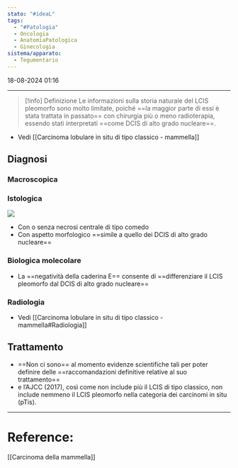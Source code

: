 ```yaml
---
stato: "#ideaL"
tags:
  - "#Patologia"
  - Oncologia
  - AnatomiaPatologica
  - Ginecologia
sistema/apparato:
  - Tegumentario
---
```

18-08-2024 01:16

--- 

>[!info] Definizione
>Le informazioni sulla storia naturale del LCIS pleomorfo sono molto limitate, poiché ==la maggior parte di essi è stata trattata in passato== con chirurgia più o meno radioterapia, essendo stati interpretati ==come DCIS di alto grado nucleare==. 

- Vedi [[Carcinoma lobulare in situ di tipo classico - mammella]]

## Diagnosi

### Macroscopica
### Istologica
![](https://www.pathologyoutlines.com/imgau/breastmalignantpleolcisbiernacka01.jpg)
- Con o senza necrosi centrale di tipo comedo
- Con aspetto morfologico ==simile a quello dei DCIS di alto grado nucleare==
### Biologica molecolare
- La ==negatività della caderina E== consente di ==differenziare il LCIS pleomorfo dal DCIS di alto grado nucleare==
### Radiologia
- Vedi [[Carcinoma lobulare in situ di tipo classico - mammella#Radiologia]]
## Trattamento
- ==Non ci sono== al momento evidenze scientifiche tali per poter definire delle ==raccomandazioni definitive relative al suo trattamento== 
- e l’AJCC (2017), così come non include più il LCIS di tipo classico, non include nemmeno il LCIS pleomorfo nella categoria dei carcinomi in situ (pTis).




--- 
# Reference: 
[[Carcinoma della mammella]]